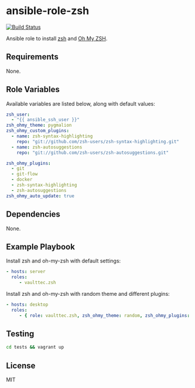 ansible-role-zsh
================
[![Build Status](https://travis-ci.org/vaulttec/ansible-role-zsh.svg?branch=master)](https://travis-ci.org/vaulttec/ansible-role-zsh)

Ansible role to install [zsh](https://www.zsh.com/3) and [Oh My ZSH](http://ohmyz.sh).


Requirements
------------

None.


Role Variables
--------------

Available variables are listed below, along with default values:

```yaml
zsh_user:
  - "{{ ansible_ssh_user }}"
zsh_ohmy_theme: pygmalion
zsh_ohmy_custom_plugins:
  - name: zsh-syntax-highlighting
    repo: "git://github.com/zsh-users/zsh-syntax-highlighting.git"
  - name: zsh-autosuggestions
    repo: "git://github.com/zsh-users/zsh-autosuggestions.git"

zsh_ohmy_plugins:
  - git
  - git-flow
  - docker
  - zsh-syntax-highlighting
  - zsh-autosuggestions
zsh_ohmy_auto_update: true
```


Dependencies
------------

None.


Example Playbook
----------------

Install zsh and oh-my-zsh with default settings:

```yaml
- hosts: server
  roles:
     - vaulttec.zsh
```

Install zsh and oh-my-zsh with random theme and different plugins:

```yaml
- hosts: desktop
  roles:
     - { role: vaulttec.zsh, zsh_ohmy_theme: random, zsh_ohmy_plugins: [git, git-extras] }
```


Testing
-------

```bash
cd tests && vagrant up
```


License
-------

MIT
